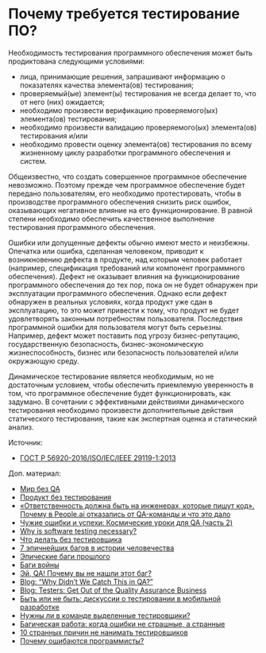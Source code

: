 # Почему требуется тестирование ПО?

Необходимость тестирования программного обеспечения может быть продиктована следующими условиями:

* лица, принимающие решения, запрашивают информацию о показателях качества элемента(ов) тестирования;
* проверяемый(ые) элемент(ы) тестирования не всегда делает то, что от него (них) ожидается;
* необходимо произвести верификацию проверяемого(ых) элемента(ов) тестирования;
* необходимо произвести валидацию проверяемого(ых) элемента(ов) тестирования и/или
* необходимо провести оценку элемента(ов) тестирования по всему жизненному циклу разработки программного обеспечения и систем.

Общеизвестно, что создать совершенное программное обеспечение невозможно. Поэтому прежде чем программное обеспечение будет передано пользователям, его необходимо протестировать, чтобы в производстве программного обеспечения снизить риск ошибок, оказывающих негативное влияние на его функционирование. В равной степени необходимо обеспечить качественное выполнение тестирования программного обеспечения.

Ошибки или допущенные дефекты обычно имеют место и неизбежны. Опечатка или ошибка, сделанная человеком, приводит к возникновению дефекта в продукте, над которым человек работает (например, спецификация требований или компонент программного обеспечения). Дефект не оказывает влияния на функционирование программного обеспечения до тех пор, пока он не будет обнаружен при эксплуатации программного обеспечения. Однако если дефект обнаружен в реальных условиях, когда продукт уже сдан в эксплуатацию, то это может привести к тому, что продукт не будет удовлетворять законным потребностям пользователя. Последствия программной ошибки для пользователя могут быть серьезны. Например, дефект может поставить под угрозу бизнес-репутацию, государственную безопасность, бизнес-экономическую жизнеспособность, бизнес или безопасность пользователей и/или окружающую среду.

Динамическое тестирование является необходимым, но не достаточным условием, чтобы обеспечить приемлемую уверенность в том, что программное обеспечение будет функционировать, как задумано. В сочетании с эффективными действиями динамического тестирования необходимо произвести дополнительные действия статического тестирования, такие как экспертная оценка и статический анализ.

Источник:

* [ГОСТ Р 56920-2016/ISO/IEC/IEEE 29119-1:2013](https://docs.cntd.ru/document/1200134996)

Доп. материал:

* [Мир без QA](https://telegra.ph/Mir-bez-QA-03-13)
* [Продукт без тестирования](https://habr.com/ru/post/564816/)
* [«Ответственность должна быть на инженерах, которые пишут код». Почему в People.ai отказались от QA-команды и что это дало](https://dou.ua/lenta/interviews/working-without-qa-in-peopleai/)
* [Чужие ошибки и успехи: Космические уроки для QA (часть 2)](https://www.youtube.com/watch?v=9mxhNfEcgvA)
* [Why is software testing necessary?](https://tryqa.com/why-is-testing-necessary/)
* [Что делать без тестировщика](https://medium.com/xsolla-tech/testing-without-qa-6f94df32e696)
* [7 эпичнейших багов в истории человечества](https://testengineer.ru/dorogostoyashchie-bagi/)
* [Эпические баги прошлого](https://habr.com/ru/post/645133/)
* [Баги войны](https://testengineer.ru/bagi-voini/)
* [Эй, QA! Почему вы не нашли этот баг?](https://habr.com/ru/post/647385/)
* [Blog: “Why Didn’t We Catch This in QA?”](https://www.developsense.com/blog/2020/08/why-didnt-we-catch-this-in-qa/)
* [Blog: Testers: Get Out of the Quality Assurance Business](https://www.developsense.com/blog/2010/05/testers-get-out-of-the-quality-assurance-business/)
* [Быть или не быть: дискуссии о тестировании в мобильной разработке](https://habr.com/ru/company/yoomoney/blog/513722/)
* [Нужны ли в команде выделенные тестировщики?](https://serioustester.io/tpost/t2gkz3jnm1-nuzhni-li-v-komande-videlennie-testirovs)
* [Багическая работа: когда ошибки не страшные, а странные](https://habr.com/ru/company/jugru/blog/668250/)
* [10 странных причин не нанимать тестировщиков](https://www.software-testing.ru/library/around-testing/job/3836-ten-misguided-reasons-not-to-hire-testers)
* [Почему ошибаются программисты?](https://vc.ru/life/451990-pochemu-oshibayutsya-programmisty)
